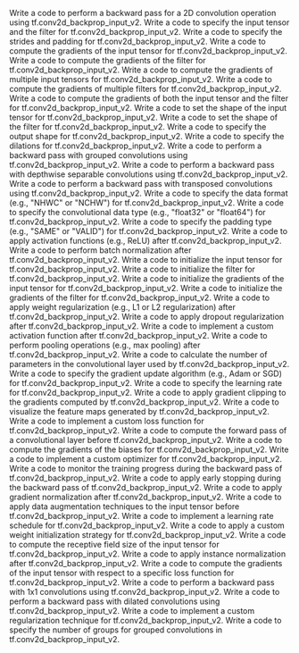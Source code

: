 Write a code to perform a backward pass for a 2D convolution operation using tf.conv2d_backprop_input_v2.
Write a code to specify the input tensor and the filter for tf.conv2d_backprop_input_v2.
Write a code to specify the strides and padding for tf.conv2d_backprop_input_v2.
Write a code to compute the gradients of the input tensor for tf.conv2d_backprop_input_v2.
Write a code to compute the gradients of the filter for tf.conv2d_backprop_input_v2.
Write a code to compute the gradients of multiple input tensors for tf.conv2d_backprop_input_v2.
Write a code to compute the gradients of multiple filters for tf.conv2d_backprop_input_v2.
Write a code to compute the gradients of both the input tensor and the filter for tf.conv2d_backprop_input_v2.
Write a code to set the shape of the input tensor for tf.conv2d_backprop_input_v2.
Write a code to set the shape of the filter for tf.conv2d_backprop_input_v2.
Write a code to specify the output shape for tf.conv2d_backprop_input_v2.
Write a code to specify the dilations for tf.conv2d_backprop_input_v2.
Write a code to perform a backward pass with grouped convolutions using tf.conv2d_backprop_input_v2.
Write a code to perform a backward pass with depthwise separable convolutions using tf.conv2d_backprop_input_v2.
Write a code to perform a backward pass with transposed convolutions using tf.conv2d_backprop_input_v2.
Write a code to specify the data format (e.g., "NHWC" or "NCHW") for tf.conv2d_backprop_input_v2.
Write a code to specify the convolutional data type (e.g., "float32" or "float64") for tf.conv2d_backprop_input_v2.
Write a code to specify the padding type (e.g., "SAME" or "VALID") for tf.conv2d_backprop_input_v2.
Write a code to apply activation functions (e.g., ReLU) after tf.conv2d_backprop_input_v2.
Write a code to perform batch normalization after tf.conv2d_backprop_input_v2.
Write a code to initialize the input tensor for tf.conv2d_backprop_input_v2.
Write a code to initialize the filter for tf.conv2d_backprop_input_v2.
Write a code to initialize the gradients of the input tensor for tf.conv2d_backprop_input_v2.
Write a code to initialize the gradients of the filter for tf.conv2d_backprop_input_v2.
Write a code to apply weight regularization (e.g., L1 or L2 regularization) after tf.conv2d_backprop_input_v2.
Write a code to apply dropout regularization after tf.conv2d_backprop_input_v2.
Write a code to implement a custom activation function after tf.conv2d_backprop_input_v2.
Write a code to perform pooling operations (e.g., max pooling) after tf.conv2d_backprop_input_v2.
Write a code to calculate the number of parameters in the convolutional layer used by tf.conv2d_backprop_input_v2.
Write a code to specify the gradient update algorithm (e.g., Adam or SGD) for tf.conv2d_backprop_input_v2.
Write a code to specify the learning rate for tf.conv2d_backprop_input_v2.
Write a code to apply gradient clipping to the gradients computed by tf.conv2d_backprop_input_v2.
Write a code to visualize the feature maps generated by tf.conv2d_backprop_input_v2.
Write a code to implement a custom loss function for tf.conv2d_backprop_input_v2.
Write a code to compute the forward pass of a convolutional layer before tf.conv2d_backprop_input_v2.
Write a code to compute the gradients of the biases for tf.conv2d_backprop_input_v2.
Write a code to implement a custom optimizer for tf.conv2d_backprop_input_v2.
Write a code to monitor the training progress during the backward pass of tf.conv2d_backprop_input_v2.
Write a code to apply early stopping during the backward pass of tf.conv2d_backprop_input_v2.
Write a code to apply gradient normalization after tf.conv2d_backprop_input_v2.
Write a code to apply data augmentation techniques to the input tensor before tf.conv2d_backprop_input_v2.
Write a code to implement a learning rate schedule for tf.conv2d_backprop_input_v2.
Write a code to apply a custom weight initialization strategy for tf.conv2d_backprop_input_v2.
Write a code to compute the receptive field size of the input tensor for tf.conv2d_backprop_input_v2.
Write a code to apply instance normalization after tf.conv2d_backprop_input_v2.
Write a code to compute the gradients of the input tensor with respect to a specific loss function for tf.conv2d_backprop_input_v2.
Write a code to perform a backward pass with 1x1 convolutions using tf.conv2d_backprop_input_v2.
Write a code to perform a backward pass with dilated convolutions using tf.conv2d_backprop_input_v2.
Write a code to implement a custom regularization technique for tf.conv2d_backprop_input_v2.
Write a code to specify the number of groups for grouped convolutions in tf.conv2d_backprop_input_v2.